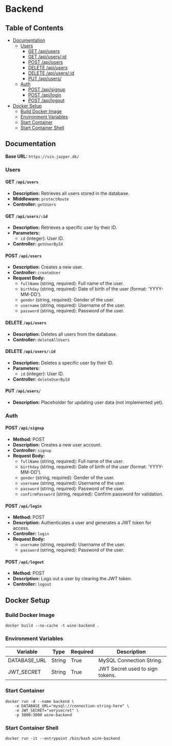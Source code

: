 # Backend

<!-- TOC ignore:true -->
## Table of Contents
<!-- TOC -->

- [Documentation](#documentation)
    - [Users](#users)
        - [GET /api/users](#get-apiusers)
        - [GET /api/users/:id](#get-apiusersid)
        - [POST /api/users](#post-apiusers)
        - [DELETE /api/users](#delete-apiusers)
        - [DELETE /api/users/:id](#delete-apiusersid)
        - [PUT /api/users/](#put-apiusers)
    - [Auth](#auth)
        - [POST /api/signup](#post-apisignup)
        - [POST /api/login](#post-apilogin)
        - [POST /api/logout](#post-apilogout)
- [Docker Setup](#docker-setup)
    - [Build Docker Image](#build-docker-image)
    - [Environment Variables](#environment-variables)
    - [Start Container](#start-container)
    - [Start Container Shell](#start-container-shell)

<!-- /TOC -->
<!-- /TOC -->

## Documentation

**Base URL:** `https://vin.jazper.dk/`

### Users

#### GET `/api/users`

- **Description:** Retrieves all users stored in the database.
- **Middleware:** `protectRoute`
- **Controller:** `getUsers`

#### GET `/api/users/:id`

- **Description:** Retrieves a specific user by their ID.
- **Parameters:**
  - `id` (integer): User ID.
- **Controller:** `getUserById`

#### POST `/api/users`

- **Description:** Creates a new user.
- **Controller:** `createUser`
- **Request Body:**
  - `fullName` (string, required): Full name of the user.
  - `birthday` (string, required): Date of birth of the user (format: 'YYYY-MM-DD').
  - `gender` (string, required): Gender of the user.
  - `username` (string, required): Username of the user.
  - `password` (string, required): Password of the user.

#### DELETE `/api/users`

- **Description:** Deletes all users from the database.
- **Controller:** `deleteAllUsers`

#### DELETE `/api/users/:id`

- **Description:** Deletes a specific user by their ID.
- **Parameters:**
  - `id` (integer): User ID.
- **Controller:** `deleteUserById`

#### PUT `/api/users/`

- **Description:** Placeholder for updating user data (not implemented yet).

### Auth

#### POST `/api/signup`

- **Method:** POST
- **Description:** Creates a new user account.
- **Controller:** `signup`
- **Request Body:**
  - `fullName` (string, required): Full name of the user.
  - `birthday` (string, required): Date of birth of the user (format: 'YYYY-MM-DD').
  - `gender` (string, required): Gender of the user.
  - `username` (string, required): Username of the user.
  - `password` (string, required): Password of the user.
  - `confirmPassword` (string, required): Confirm password for validation.

#### POST `/api/login`

- **Method:** POST
- **Description:** Authenticates a user and generates a JWT token for access.
- **Controller:** `login`
- **Request Body:**
  - `username` (string, required): Username of the user.
  - `password` (string, required): Password of the user.

#### POST `/api/logout`

- **Method:** POST
- **Description:** Logs out a user by clearing the JWT token.
- **Controller:** `logout`

## Docker Setup

### Build Docker Image

```console
docker build --no-cache -t wine-backend .
```

### Environment Variables

| Variable | Type | Required | Description |
|----------|------|----------|-------------|
| DATABASE_URL | String | True | MySQL Connection String. |
| JWT_SECRET | String | True | JWT Secret used to sign tokens. |

### Start Container

```console
docker run -d --name backend \
    -e DATABASE_URL="mysql://connection-string-here" \
    -e JWT_SECRET="verysecret" \
    -p 3000:3000 wine-backend
```

### Start Container Shell

```console
docker run -it --entrypoint /bin/bash wine-backend
```
